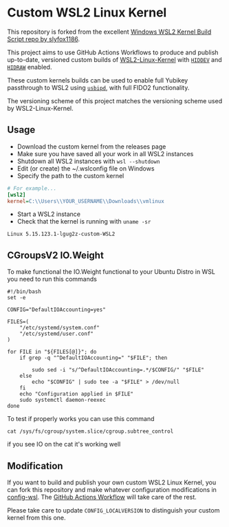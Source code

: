 # Custom WSL2 Linux Kernel

This repository is forked from the excellent [Windows WSL2 Kernel Build Script
repo by
slyfox1186](https://github.com/slyfox1186/windows-wsl2-kernel-build-script).

This project aims to use GitHub Actions Workflows to produce and publish
up-to-date, versioned custom builds of
[WSL2-Linux-Kernel](https://github.com/microsoft/WSL2-Linux-Kernel) with
[`HIDDEV`](https://docs.kernel.org/hid/hiddev.html) and
[`HIDRAW`](https://docs.kernel.org/hid/hidraw.html) enabled.

These custom kernels builds can be used to enable full Yubikey passthrough to
WSL2 using [`usbipd`](https://github.com/dorssel/usbipd-win), with full FIDO2
functionality.

The versioning scheme of this project matches the versioning scheme used by
WSL2-Linux-Kernel.

## Usage

- Download the custom kernel from the releases page
- Make sure you have saved all your work in all WSL2 instances
- Shutdown all WSL2 instances with `wsl --shutdown`
- Edit (or create) the ~/.wslconfig file on Windows
- Specify the path to the custom kernel

```ini
# For example...
[wsl2]
kernel=C:\\Users\\YOUR_USERNAME\\Downloads\\vmlinux
```

- Start a WSL2 instance
- Check that the kernel is running with `uname -sr`

```
Linux 5.15.123.1-lgug2z-custom-WSL2
```

## CGroupsV2 IO.Weight

To make functional the IO.Weight functional to your Ubuntu Distro in WSL you need to run this commands

```
#!/bin/bash
set -e

CONFIG="DefaultIOAccounting=yes"

FILES=(
    "/etc/systemd/system.conf"
    "/etc/systemd/user.conf"
)

for FILE in "${FILES[@]}"; do
    if grep -q "^DefaultIOAccounting=" "$FILE"; then

        sudo sed -i "s/^DefaultIOAccounting=.*/$CONFIG/" "$FILE"
    else
        echo "$CONFIG" | sudo tee -a "$FILE" > /dev/null
    fi
    echo "Configuration applied in $FILE"
    sudo systemctl daemon-reexec
done
```

To test if properly works you can use this command

```
cat /sys/fs/cgroup/system.slice/cgroup.subtree_control
```

if you see IO on the cat it's working well


## Modification

If you want to build and publish your own custom WSL2 Linux Kernel, you can
fork this repository and make whatever configuration modifications in
[config-wsl](config-wsl). The [GitHub Actions
Workflow](.github/workflows/build.yml) will take care of the rest.

Please take care to update `CONFIG_LOCALVERSION` to distinguish your custom
kernel from this one.
